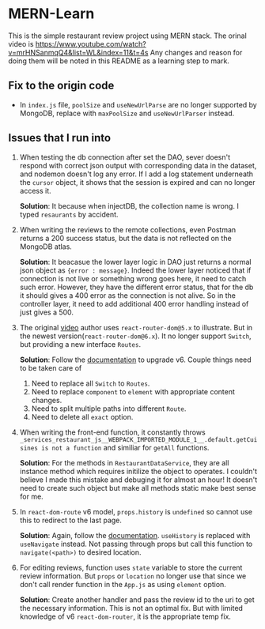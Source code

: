 # MERN-Learn
This is the simple restaurant review project using MERN stack. The orinal video is https://www.youtube.com/watch?v=mrHNSanmqQ4&list=WL&index=11&t=4s Any changes and reason for doing them will be noted in this README as a learning step to mark.

## Fix to the origin code
- In `index.js` file, `poolSize` and `useNewUrlParse` are no longer supported by MongoDB, replace with `maxPoolSize` and `useNewUrlParser` instead.

## Issues that I run into
1. When testing the db connection after set the DAO, sever doesn't respond with correct json output with corresponding data in the dataset, and nodemon doesn't log any error. If I add a log statement underneath the `cursor` object, it shows that the session is expired and can no longer access it.

    **Solution**: It because when injectDB, the collection name is wrong. I typed `resaurants` by accident.

2. When writing the reviews to the remote collections, even Postman returns a 200 success status, but the data is not reflected on the MongoDB atlas.

    **Solution**: It beacasue the lower layer logic in DAO just returns a normal json object as `{error : message}`. Indeed the lower layer noticed that if connection is not live or something wrong goes here, it need to catch such error. However, they have the different error status, that for the db it should gives a 400 error as the connection is not alive. So in the controller layer, it need to add additional 400 error handling instead of just gives a 500.

3. The original [video](https://youtu.be/mrHNSanmqQ4?t=4753) author uses `react-router-dom@5.x` to illustrate. But in the newest version(`react-router-dom@6.x`). It no longer support `Switch`, but providing a new interface `Routes`.

    **Solution**: Follow the [documentation](https://reactrouter.com/docs/en/v6/upgrading/v5) to upgrade v6. Couple things need to be taken care of

    1. Need to replace all `Switch` to `Routes`.
    2. Need to replace `component` to `element` with appropriate content changes.
    3. Need to split multiple paths into different `Route`. 
    4. Need to delete all `exact` option.

4. When writing the front-end function, it constantly throws `_services_restaurant_js__WEBPACK_IMPORTED_MODULE_1__.default.getCuisines is not a function` and similiar for `getAll` functions. 

    **Solution**: For the methods in `RestaurantDataService`, they are all instance method which requires initilize the object to operates. I couldn't believe I made this mistake and debuging it for almost an hour! It doesn't need to create such object but make all methods static make best sense for me. 

5. In `react-dom-route` v6 model, `props.history` is `undefined` so cannot use this to redirect to the last page. 

    **Solution**: Again, follow the [documentation](https://reactrouter.com/docs/en/v6/upgrading/v5). `useHistory` is replaced with `useNavigate` instead. Not passing through props but call this function to `navigate(<path>)` to desired location.

6. For editing reviews, function uses `state` variable to store the current review information. But `props` or `location` no longer use that since we don't call render function in the `App.js` as using `element` option. 

    **Solution**: Create another handler and pass the review id to the uri to get the necessary information. This is not an optimal fix. But with limited knowledge of v6 `react-dom-router`, it is the appropriate temp fix.
